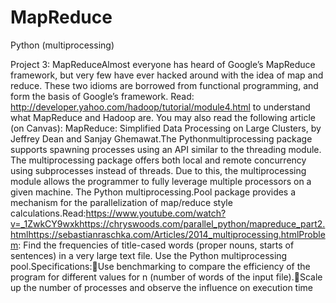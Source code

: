 # MapReduce
Python (multiprocessing)

Project 3: MapReduceAlmost everyone has heard of Google’s MapReduce framework, but very few have ever hacked around with the idea of map and reduce. These two idioms are borrowed from functional programming, and form the basis of Google’s framework. Read: http://developer.yahoo.com/hadoop/tutorial/module4.html to understand what MapReduce and Hadoop are. You may also read the following article (on Canvas): MapReduce: Simplified Data Processing on Large Clusters, by Jeffrey Dean and Sanjay Ghemawat.The Pythonmultiprocessing package supports spawning processes using an API similar to the threading module. The multiprocessing package offers both local and remote concurrency using subprocesses instead of threads. Due to this, the multiprocessing module allows the programmer to fully leverage multiple processors on a given machine. The Python multiprocessing.Pool package provides a mechanism for the parallelization of map/reduce style calculations.Read:https://www.youtube.com/watch?v=_1ZwkCY9wxkhttps://chryswoods.com/parallel_python/mapreduce_part2.htmlhttps://sebastianraschka.com/Articles/2014_multiprocessing.htmlProblem: Find the frequencies of title-cased words (proper nouns, starts of sentences) in a very large text file. Use the Python multiprocessing pool.Specifications:Use benchmarking to compare the efficiency of the program for different values for n (number of words of the input file).Scale up the number of processes and observe the influence on execution time
